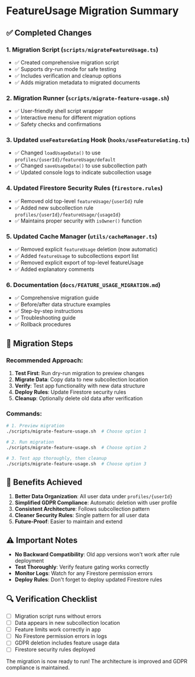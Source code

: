 # FeatureUsage Migration Summary

## ✅ Completed Changes

### 1. Migration Script (`scripts/migrateFeatureUsage.ts`)
- ✅ Created comprehensive migration script
- ✅ Supports dry-run mode for safe testing
- ✅ Includes verification and cleanup options
- ✅ Adds migration metadata to migrated documents

### 2. Migration Runner (`scripts/migrate-feature-usage.sh`)
- ✅ User-friendly shell script wrapper
- ✅ Interactive menu for different migration options
- ✅ Safety checks and confirmations

### 3. Updated `useFeatureGating` Hook (`hooks/useFeatureGating.ts`)
- ✅ Changed `loadUsageData()` to use `profiles/{userId}/featureUsage/default`
- ✅ Changed `saveUsageData()` to use subcollection path
- ✅ Updated console logs to indicate subcollection usage

### 4. Updated Firestore Security Rules (`firestore.rules`)
- ✅ Removed old top-level `featureUsage/{userId}` rule
- ✅ Added new subcollection rule `profiles/{userId}/featureUsage/{usageId}`
- ✅ Maintains proper security with `isOwner()` function

### 5. Updated Cache Manager (`utils/cacheManager.ts`)
- ✅ Removed explicit `featureUsage` deletion (now automatic)
- ✅ Added `featureUsage` to subcollections export list
- ✅ Removed explicit export of top-level featureUsage
- ✅ Added explanatory comments

### 6. Documentation (`docs/FEATURE_USAGE_MIGRATION.md`)
- ✅ Comprehensive migration guide
- ✅ Before/after data structure examples
- ✅ Step-by-step instructions
- ✅ Troubleshooting guide
- ✅ Rollback procedures

## 🚀 Migration Steps

### Recommended Approach:
1. **Test First**: Run dry-run migration to preview changes
2. **Migrate Data**: Copy data to new subcollection location
3. **Verify**: Test app functionality with new data structure
4. **Deploy Rules**: Update Firestore security rules
5. **Cleanup**: Optionally delete old data after verification

### Commands:
```bash
# 1. Preview migration
./scripts/migrate-feature-usage.sh  # Choose option 1

# 2. Run migration
./scripts/migrate-feature-usage.sh  # Choose option 2

# 3. Test app thoroughly, then cleanup
./scripts/migrate-feature-usage.sh  # Choose option 3
```

## 🎯 Benefits Achieved

1. **Better Data Organization**: All user data under `profiles/{userId}`
2. **Simplified GDPR Compliance**: Automatic deletion with user profile
3. **Consistent Architecture**: Follows subcollection pattern
4. **Cleaner Security Rules**: Single pattern for all user data
5. **Future-Proof**: Easier to maintain and extend

## ⚠️ Important Notes

- **No Backward Compatibility**: Old app versions won't work after rule deployment
- **Test Thoroughly**: Verify feature gating works correctly
- **Monitor Logs**: Watch for any Firestore permission errors
- **Deploy Rules**: Don't forget to deploy updated Firestore rules

## 🔍 Verification Checklist

- [ ] Migration script runs without errors
- [ ] Data appears in new subcollection location
- [ ] Feature limits work correctly in app
- [ ] No Firestore permission errors in logs
- [ ] GDPR deletion includes feature usage data
- [ ] Firestore security rules deployed

The migration is now ready to run! The architecture is improved and GDPR compliance is maintained.
